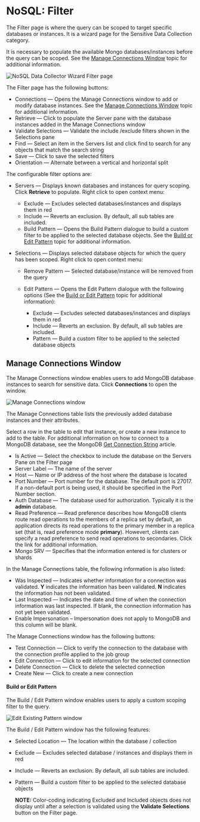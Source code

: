 # NoSQL: Filter

The Filter page is where the query can be scoped to target specific databases or instances. It is a
wizard page for the Sensitive Data Collection category.

It is necessary to populate the available Mongo databases/instances before the query can be scoped.
See the [Manage Connections Window](#manage-connections-window) topic for additional information.

![NoSQL Data Collector Wizard Filter page](/img/product_docs/accessanalyzer/11.6/accessanalyzer/admin/datacollector/ewsmailbox/filter.webp)

The Filter page has the following buttons:

- Connections — Opens the Manage Connections window to add or modify database instances. See the
  [Manage Connections Window](#manage-connections-window) topic for additional information.
- Retrieve — Click to populate the Server pane with the database instances added in the Manage
  Connections window
- Validate Selections — Validate the include /exclude filters shown in the Selections pane
- Find — Select an item in the Servers list and click find to search for any objects that match the
  search string
- Save — Click to save the selected filters
- Orientation — Alternate between a vertical and horizontal split

The configurable filter options are:

- Servers — Displays known databases and instances for query scoping. Click **Retrieve** to
  populate. Right click to open context menu:

    - Exclude — Excludes selected databases/instances and displays them in red
    - Include — Reverts an exclusion. By default, all sub tables are included.
    - Build Pattern — Opens the Build Pattern dialogue to build a custom filter to be applied to the
      selected database objects. See the [Build or Edit Pattern](#build-or-edit-pattern) topic for
      additional information.

- Selections — Displays selected database objects for which the query has been scoped. Right click
  to open context menu:

    - Remove Pattern — Selected database/instance will be removed from the query
    - Edit Pattern — Opens the Edit Pattern dialogue with the following options (See the
      [Build or Edit Pattern](#build-or-edit-pattern) topic for additional information):

        - Exclude — Excludes selected databases/instances and displays them in red
        - Include — Reverts an exclusion. By default, all sub tables are included.
        - Pattern — Build a custom filter to be applied to the selected database objects

## Manage Connections Window

The Manage Connections window enables users to add MongoDB database instances to search for
sensitive data. Click **Connections** to open the window.

![Manage Connections window](/img/product_docs/accessanalyzer/11.6/accessanalyzer/admin/datacollector/nosql/manageconnections.webp)

The Manage Connections table lists the previously added database instances and their attributes.

Select a row in the table to edit that instance, or create a new instance to add to the table. For
additional information on how to connect to a MongoDB database, see the MongoDB
[Get Connection String](https://docs.mongodb.com/guides/server/drivers/) article.

- Is Active — Select the checkbox to include the database on the Servers Pane on the Filter page
- Server Label — The name of the server
- Host — Name or IP address of the host where the database is located
- Port Number — Port number for the database. The default port is 27017. If a non-default port is
  being used, it should be specified in the Port Number section.
- Auth Database — The database used for authorization. Typically it is the **admin** database.
- Read Preference — Read preference describes how MongoDB clients route read operations to the
  members of a replica set by default, an application directs its read operations to the primary
  member in a replica set (that is, read preference mode **primary**). Howevert, clients can specify
  a read preference to send read operations to secondaries. Click the link for additional
  information.
- Mongo SRV — Specifies that the information entered is for clusters or shards

In the Manage Connections table, the following information is also listed:

- Was Inspected — Indicates whether information for a connection was validated. **Y** indicates the
  information has been validated. **N** indicates the information has not been validated.
- Last Inspected — Indicates the date and time of when the connection information was last
  inspected. If blank, the connection information has not yet been validated.
- Enable Impersonation – Impersonation does not apply to MongoDB and this column will be blank.

The Manage Connections window has the following buttons:

- Test Connection — Click to verify the connection to the database with the connection profile
  applied to the job group
- Edit Connection — Click to edit information for the selected connection
- Delete Connection — Click to delete the selected connection
- Create New — Click to create a new connection

#### Build or Edit Pattern

The Build / Edit Pattern window enables users to apply a custom scoping filter to the query.

![Edit Existing Pattern window](/img/product_docs/accessanalyzer/11.6/accessanalyzer/admin/datacollector/nosql/editpattern.webp)

The Build / Edit Pattern window has the following features:

- Selected Location — The location within the database / collection
- Exclude — Excludes selected database / instances and displays them in red
- Include — Reverts an exclusion. By default, all sub tables are included.
- Pattern — Build a custom filter to be applied to the selected database objects

    **NOTE:** Color-coding indicating Excluded and Included objects does not display until after a
    selection is validated using the **Validate Selections** button on the Filter page.
